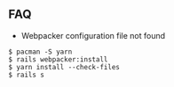 ## FAQ
- Webpacker configuration file not found
```
$ pacman -S yarn
$ rails webpacker:install
$ yarn install --check-files 
$ rails s
```
